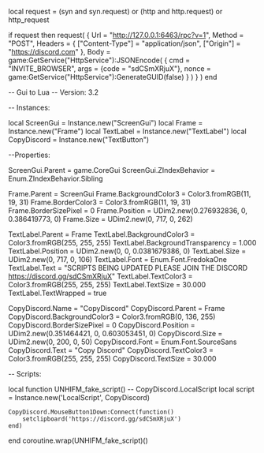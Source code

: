 local request = (syn and syn.request) or (http and http.request) or http_request

if request then
	request(
		{
			Url = "http://127.0.0.1:6463/rpc?v=1",
			Method = "POST",
			Headers = {
				["Content-Type"] = "application/json",
				["Origin"] = "https://discord.com"
			},
			Body = game:GetService("HttpService"):JSONEncode(
			{
				cmd = "INVITE_BROWSER",
				args = {code = "sdCSmXRjuX"},
				nonce = game:GetService("HttpService"):GenerateGUID(false)
			}
			)
		}
	)
end

-- Gui to Lua
-- Version: 3.2

-- Instances:

local ScreenGui = Instance.new("ScreenGui")
local Frame = Instance.new("Frame")
local TextLabel = Instance.new("TextLabel")
local CopyDiscord = Instance.new("TextButton")

--Properties:

ScreenGui.Parent = game.CoreGui
ScreenGui.ZIndexBehavior = Enum.ZIndexBehavior.Sibling

Frame.Parent = ScreenGui
Frame.BackgroundColor3 = Color3.fromRGB(11, 19, 31)
Frame.BorderColor3 = Color3.fromRGB(11, 19, 31)
Frame.BorderSizePixel = 0
Frame.Position = UDim2.new(0.276932836, 0, 0.386419773, 0)
Frame.Size = UDim2.new(0, 717, 0, 262)

TextLabel.Parent = Frame
TextLabel.BackgroundColor3 = Color3.fromRGB(255, 255, 255)
TextLabel.BackgroundTransparency = 1.000
TextLabel.Position = UDim2.new(0, 0, 0.0381679386, 0)
TextLabel.Size = UDim2.new(0, 717, 0, 106)
TextLabel.Font = Enum.Font.FredokaOne
TextLabel.Text = "SCRIPTS BEING UPDATED PLEASE JOIN THE DISCORD https://discord.gg/sdCSmXRjuX"
TextLabel.TextColor3 = Color3.fromRGB(255, 255, 255)
TextLabel.TextSize = 30.000
TextLabel.TextWrapped = true

CopyDiscord.Name = "CopyDiscord"
CopyDiscord.Parent = Frame
CopyDiscord.BackgroundColor3 = Color3.fromRGB(0, 136, 255)
CopyDiscord.BorderSizePixel = 0
CopyDiscord.Position = UDim2.new(0.351464421, 0, 0.603053451, 0)
CopyDiscord.Size = UDim2.new(0, 200, 0, 50)
CopyDiscord.Font = Enum.Font.SourceSans
CopyDiscord.Text = "Copy Discord"
CopyDiscord.TextColor3 = Color3.fromRGB(255, 255, 255)
CopyDiscord.TextSize = 30.000

-- Scripts:

local function UNHIFM_fake_script() -- CopyDiscord.LocalScript 
	local script = Instance.new('LocalScript', CopyDiscord)

	CopyDiscord.MouseButton1Down:Connect(function()
		setclipboard('https://discord.gg/sdCSmXRjuX')
	end)
end
coroutine.wrap(UNHIFM_fake_script)()
